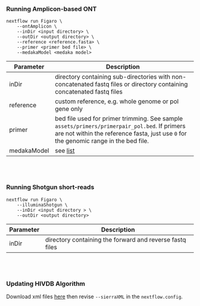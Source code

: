 ### Running Amplicon-based ONT

```
nextflow run Figaro \
	--ontAmplicon \
	--inDir <input directory> \
	--outDir <output directory> \
	--reference <reference.fasta> \
	--primer <primer bed file> \
	--medakaModel <medaka model>
```
| Parameter | Description |
|-------| -----|
| inDir | directory containing sub-directories with non-concatenated fastq files or directory containing concatenated fastq files |
| reference | custom reference, e.g. whole genome or pol gene only |
| primer | bed file used for primer trimming. See sample `assets/primers/primerpair_pol.bed`. If primers are not within the reference fasta, just use `0` for the genomic range in the bed file. |
| medakaModel | see [list](https://github.com/nanoporetech/medaka/blob/master/medaka/options.py) |

<br> <br>

### Running Shotgun short-reads

```
nextflow run Figaro \
	--illuminaShotgun \
	--inDir <input directory > \
	--outDir <output directory>
```

| Parameter | Description |
|-------| -----|
| inDir | directory containing the forward and reverse fastq files |

<br> <br>

### Updating HIVDB Algorithm
Download xml files [here](https://hivdb.stanford.edu/page/algorithm-updates) then revise `--sierraXML` in the `nextflow.config`.
